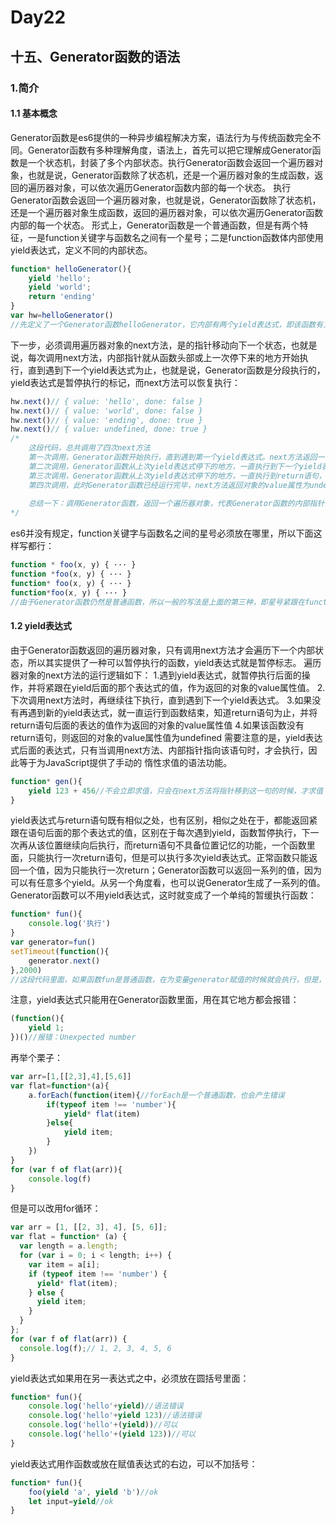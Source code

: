 # Day22
## 十五、Generator函数的语法
### 1.简介
#### 1.1 基本概念
  Generator函数是es6提供的一种异步编程解决方案，语法行为与传统函数完全不同。Generator函数有多种理解角度，语法上，首先可以把它理解成Generator函数是一个状态机，封装了多个内部状态。执行Generator函数会返回一个遍历器对象，也就是说，Generator函数除了状态机，还是一个遍历器对象的生成函数，返回的遍历器对象，可以依次遍历Generator函数内部的每一个状态。
  执行Generator函数会返回一个遍历器对象，也就是说，Generator函数除了状态机，还是一个遍历器对象生成函数，返回的遍历器对象，可以依次遍历Generator函数内部的每一个状态。
  形式上，Generator函数是一个普通函数，但是有两个特征，一是function关键字与函数名之间有一个星号；二是function函数体内部使用yield表达式，定义不同的内部状态。
```javascript
function* helloGenerator(){
    yield 'hello';
    yield 'world';
    return 'ending'
}
var hw=helloGenerator()
//先定义了一个Generator函数helloGenerator，它内部有两个yield表达式，即该函数有三个状态：hello、world和return语句。然后Generator函数的调用方法与普通函数一样，也是在函数名后面加上一对圆括号，不同的是，调用Generator函数后，该函数并不执行，返回的也不是函数运行结果，而是一个指向内部状态的指针对象。
```
  下一步，必须调用遍历器对象的next方法，是的指针移动向下一个状态，也就是说，每次调用next方法，内部指针就从函数头部或上一次停下来的地方开始执行，直到遇到下一个yield表达式为止，也就是说，Generator函数是分段执行的，yield表达式是暂停执行的标记，而next方法可以恢复执行：
```javascript
hw.next()// { value: 'hello', done: false }
hw.next()// { value: 'world', done: false }
hw.next()// { value: 'ending', done: true }
hw.next()// { value: undefined, done: true }
/*
	这段代码，总共调用了四次next方法
	第一次调用，Generator函数开始执行，直到遇到第一个yield表达式。next方法返回一个对象，它的value属性就是当前yield表达式的值hello，done属性值为false，表示还没结束。
	第二次调用，Generator函数从上次yield表达式停下的地方，一直执行到下一个yield表达式，next方法返回的对象的value属性就是当前yield表达式的值world，done属性的值false，表示遍历还没有结束。
	第三次调用，Generator函数从上次yield表达式停下的地方，一直执行到return语句，如果没有return语句，就会执行到函数结束胡。next方法返回的对先弄个的value属性，就是紧跟在return语句后面的表达式的值，如果没有return，则value属性的值为undefined，done的属性值为true，表示结束
	第四次调用，此时Generator函数已经运行完毕，next方法返回对象的value属性为undefined，done属性为true，以后再调用next方法，返回的都是这个值。
	
	总结一下：调用Generator函数，返回一个遍历器对象，代表Generator函数的内部指针，以后每次调用遍历器对象的next方法，就会返回一个有着value和done两个属性的对象。value属性表示当前的内部状态值，是yield表达式后面那个表达式的值，done属性是一个布尔值，表示是否遍历结束。
*/
```
  es6并没有规定，function关键字与函数名之间的星号必须放在哪里，所以下面这样写都行：
```javascript
function * foo(x, y) { ··· }
function *foo(x, y) { ··· }
function* foo(x, y) { ··· }
function*foo(x, y) { ··· }
//由于Generator函数仍然是普通函数，所以一般的写法是上面的第三种，即星号紧跟在function关键字后面
```
#### 1.2 yield表达式
  由于Generator函数返回的遍历器对象，只有调用next方法才会遍历下一个内部状态，所以其实提供了一种可以暂停执行的函数，yield表达式就是暂停标志。
  遍历器对象的next方法的运行逻辑如下：
  1.遇到yield表达式，就暂停执行后面的操作，并将紧跟在yield后面的那个表达式的值，作为返回的对象的value属性值。
  2.下次调用next方法时，再继续往下执行，直到遇到下一个yield表达式。
  3.如果没有再遇到新的yield表达式，就一直运行到函数结束，知道return语句为止，并将return语句后面的表达的值作为返回的对象的value属性值
  4.如果该函数没有return语句，则返回的对象的value属性值为undefined
  需要注意的是，yield表达式后面的表达式，只有当调用next方法、内部指针指向该语句时，才会执行，因此等于为JavaScript提供了手动的 惰性求值的语法功能。
```javascript
function* gen(){
    yield 123 + 456//不会立即求值，只会在next方法将指针移到这一句的时候，才求值
}
```
  yield表达式与return语句既有相似之处，也有区别，相似之处在于，都能返回紧跟在语句后面的那个表达式的值，区别在于每次遇到yield，函数暂停执行，下一次再从该位置继续向后执行，而return语句不具备位置记忆的功能，一个函数里面，只能执行一次return语句，但是可以执行多次yield表达式。正常函数只能返回一个值，因为只能执行一次return；Generator函数可以返回一系列的值，因为可以有任意多个yield。从另一个角度看，也可以说Generator生成了一系列的值。
  Generator函数可以不用yield表达式，这时就变成了一个单纯的暂缓执行函数：
```javascript
function* fun(){
    console.log('执行')
}
var generator=fun()
setTimeout(function(){
    generator.next()
},2000)
//这段代码里面，如果函数fun是普通函数，在为变量generator赋值的时候就会执行，但是，函数funn是一个Generator函数，所以就只有在调用next方法的时候，fun才会执行
```
  注意，yield表达式只能用在Generator函数里面，用在其它地方都会报错：
```javascript
(function(){
    yield 1;
})()//报错：Unexpected number
```
  再举个栗子：
```javascript
var arr=[1,[[2,3],4],[5,6]]
var flat=function*(a){
    a.forEach(function(item){//forEach是一个普通函数，也会产生错误
        if(typeof item !== 'number'){
            yield* flat(item)
        }else{
            yield item;
        }
    })
}
for (var f of flat(arr)){
    console.log(f)
}
```
  但是可以改用for循环：
```javascript
var arr = [1, [[2, 3], 4], [5, 6]];
var flat = function* (a) {
  var length = a.length;
  for (var i = 0; i < length; i++) {
    var item = a[i];
    if (typeof item !== 'number') {
      yield* flat(item);
    } else {
      yield item;
    }
  }
};
for (var f of flat(arr)) {
  console.log(f);// 1, 2, 3, 4, 5, 6
}
```
  yield表达式如果用在另一表达式之中，必须放在圆括号里面：
```javascript
function* fun(){
    console.log('hello'+yield)//语法错误
    console.log('hello'+yield 123)//语法错误
    console.log('hello'+(yield))//可以
    console.log('hello'+(yield 123))//可以
}
```
  yield表达式用作函数或放在赋值表达式的右边，可以不加括号：
```javascript
function* fun(){
    foo(yield 'a', yield 'b')//ok
    let input=yield//ok
}
```

























